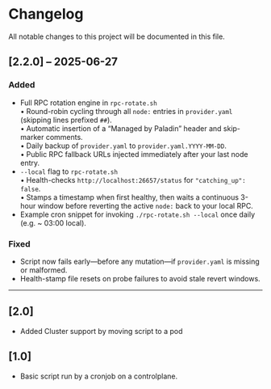 # Changelog

All notable changes to this project will be documented in this file.

## [2.2.0] – 2025-06-27

### Added
- Full RPC rotation engine in `rpc-rotate.sh`  
  • Round-robin cycling through all `node:` entries in `provider.yaml` (skipping lines prefixed `##`).  
  • Automatic insertion of a “Managed by Paladin” header and skip-marker comments.  
  • Daily backup of `provider.yaml` to `provider.yaml.YYYY-MM-DD`.  
  • Public RPC fallback URLs injected immediately after your last node entry.  
- `--local` flag to `rpc-rotate.sh`  
  • Health-checks `http://localhost:26657/status` for `"catching_up": false`.  
  • Stamps a timestamp when first healthy, then waits a continuous 3-hour window before reverting the active `node:` back to your local RPC.  
- Example cron snippet for invoking `./rpc-rotate.sh --local` once daily (e.g. ~ 03:00 local).


### Fixed
- Script now fails early—before any mutation—if `provider.yaml` is missing or malformed.  
- Health-stamp file resets on probe failures to avoid stale revert windows.  

---

## [2.0]

- Added Cluster support by moving script to a pod

## [1.0]

- Basic script run by a cronjob on a controlplane.
